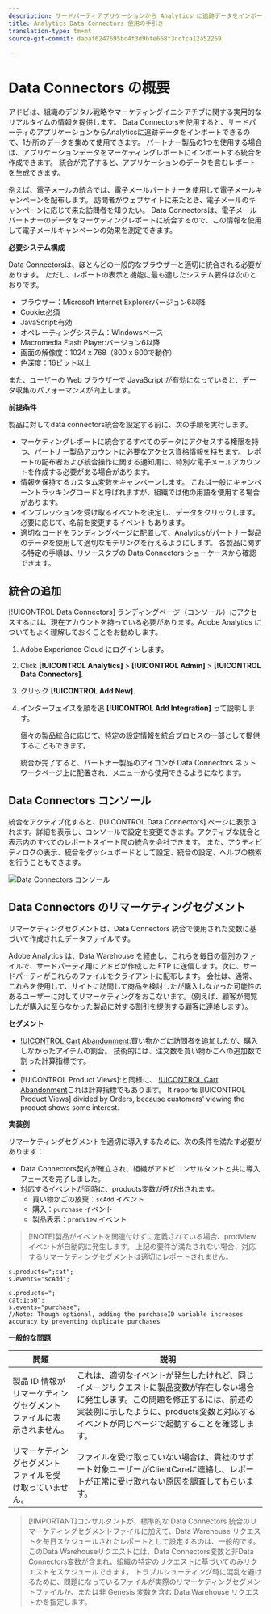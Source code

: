 ```yaml
---
description: サードパーティアプリケーションから Analytics に追跡データをインポートします。
title: Analytics Data Connectors 使用の手引き
translation-type: tm+mt
source-git-commit: dabaf6247695bc4f3d9bfe668f3ccfca12a52269

---
```



# Data Connectors の概要

アドビは、組織のデジタル戦略やマーケティングイニシアチブに関する実用的なリアルタイムの情報を提供します。 Data Connectorsを使用すると、サードパーティのアプリケーションからAnalyticsに追跡データをインポートできるので、1か所のデータを集めて使用できます。 パートナー製品の1つを使用する場合は、アプリケーションデータをマーケティングレポートにインポートする統合を作成できます。 統合が完了すると、アプリケーションのデータを含むレポートを生成できます。

例えば、電子メールの統合では、電子メールパートナーを使用して電子メールキャンペーンを配布します。 訪問者がウェブサイトに来たとき、電子メールのキャンペーンに応じて来た訪問者を知りたい。 Data Connectorsは、電子メールパートナーのデータをマーケティングレポートに統合するので、この情報を使用して電子メールキャンペーンの効果を測定できます。

**必要システム構成**

Data Connectorsは、ほとんどの一般的なブラウザーと適切に統合される必要があります。 ただし、レポートの表示と機能に最も適したシステム要件は次のとおりです。

* ブラウザー：Microsoft Internet Explorerバージョン6以降
* Cookie:必須
* JavaScript:有効
* オペレーティングシステム：Windowsベース
* Macromedia Flash Player:バージョン6以降
* 画面の解像度：1024 x 768（800 x 600で動作）
* 色深度：16ビット以上

また、ユーザーの Web ブラウザーで JavaScript が有効になっていると、データ収集のパフォーマンスが向上します。

**前提条件**

製品に対してdata connectors統合を設定する前に、次の手順を実行します。

* マーケティングレポートに統合するすべてのデータにアクセスする権限を持つ、パートナー製品アカウントに必要なアクセス資格情報を持ちます。 レポートの配布者および統合操作に関する通知用に、特別な電子メールアカウントを作成する必要がある場合があります。
* 情報を保持するカスタム変数をキャンペーンします。 これは一般にキャンペーントラッキングコードと呼ばれますが、組織では他の用語を使用する場合があります。
* インプレッションを受け取るイベントを決定し、データをクリックします。 必要に応じて、名前を変更するイベントもあります。
* 適切なコードをランディングページに配置して、Analyticsがパートナー製品のデータを使用して適切なモデリングを行えるようにします。 各製品に関する特定の手順は、リソースタブの Data Connectors ショーケースから確認できます。

## 統合の追加

[!UICONTROL Data Connectors] ランディングページ（コンソール）にアクセスするには、現在アカウントを持っている必要があります。Adobe Analytics についてもよく理解しておくことをお勧めします。

1. Adobe Experience Cloud にログインします。
1. Click **[!UICONTROL Analytics]** > **[!UICONTROL Admin]** > **[!UICONTROL Data Connectors]**.
1. クリック **[!UICONTROL Add New]**.
1. インターフェイスを順を追 **[!UICONTROL Add Integration]** って説明します。

   個々の製品統合に応じて、特定の設定情報を統合プロセスの一部として提供することもできます。

   統合が完了すると、パートナー製品のアイコンが Data Connectors ネットワークページ上に配置され、メニューから使用できるようになります。

## Data Connectors コンソール

統合をアクティブ化すると、[!UICONTROL Data Connectors] ページに表示されます。詳細を表示し、コンソールで設定を変更できます。アクティブな統合と表示内のすべてのレポートスイート間の統合を会社できます。 また、アクティビティログの表示、統合をダッシュボードとして設定、統合の設定、ヘルプの検索を行うこともできます。

![Data Connectors コンソール](assets/data-connectors-console.png)

## Data Connectors のリマーケティングセグメント

リマーケティングセグメントは、Data Connectors 統合で使用された変数に基づいて作成されたデータファイルです。

Adobe Analytics は、Data Warehouse を経由し、これらを毎日の個別のファイルで、サードパーティ用にアドビが作成した FTP に送信します。次に、サードパーティがこれらのファイルをクライアントに配布します。 会社は、通常、これらを使用して、サイトに訪問して商品を検討したが購入しなかった可能性のあるユーザーに対してリマーケティングをおこないます。（例えば、顧客が閲覧したが購入に至らなかった製品に対する割引を提供する顧客に連絡します）。

**セグメント**

* [!UICONTROL Cart Abandonment]:買い物かごに訪問者を追加したが、購入しなかったアイテムの割合。 技術的には、注文数を買い物かごへの追加数で割った計算指標です。
* [!UICONTROL Purchases]:特定の受信者の訪問者IDに基づいて購入を行った製品ID（または製品ID）。
* [!UICONTROL Product Views]:と同様に、 [!UICONTROL Cart Abandonment]これは計算指標でもあります。 It reports [!UICONTROL Product Views] divided by Orders, because customers&#39; viewing the product shows some interest.

**実装例**

リマーケティングセグメントを適切に導入するために、次の条件を満たす必要があります：

* Data Connectors契約が確立され、組織がアドビコンサルタントと共に導入フェーズを完了しました。
* 対応するイベントが同時に、products変数が呼び出されます。
   * 買い物かごの放棄：`scAdd` イベント
   * 購入：`purchase` イベント
   * 製品表示：`prodView` イベント

>[!NOTE]製品がイベントを関連付けずに定義されている場合、prodView イベントが自動的に発生します。
上記の要件が満たされない場合、対応するリマーケティングセグメントは適切にレポートされません。

[!UICONTROL Cart Abandonment]:ユーザーが買い物かごに製品を追加した後に発生します。

```
s.products=";cat";
s.events="scAdd";
```

[!UICONTROL Purchases]:購入確認ページで発生します。

```
s.products=";
cat;1;50";
s.events="purchase";
//Note: Though optional, adding the purchaseID variable increases accuracy by preventing duplicate purchases
```

**一般的な問題**

| 問題 | 説明 |
| -----------| ---------- |  
| 製品 ID 情報がリマーケティングセグメントファイルに表示されません。 | これは、適切なイベントが発生したけれど、同じイメージリクエストに製品変数が存在しない場合に発生します。この問題を修正するには、前述の実装例に示したように、products変数と対応するイベントが同じページで起動することを確認します。 |
| リマーケティングセグメントファイルを受け取っていません。 | ファイルを受け取っていない場合は、貴社のサポート対象ユーザーがClientCareに連絡し、レポートが正常に受け取れない原因を調査してもらいます。 |


>[!IMPORTANT]コンサルタントが、標準的な Data Connectors 統合のリマーケティングセグメントファイルに加えて、Data Warehouse リクエストを毎日スケジュールされたレポートとして設定するのは、一般的です。このData Warehouseリクエストには、Data Connectors変数と非Data Connectors変数が含まれ、組織の特定のリクエストに基づいてのみリクエストをスケジュールできます。 トラブルシューティング時に混乱を避けるために、問題になっているファイルが実際のリマーケティングセグメントファイルか、または非 Genesis 変数を含む Data Warehouse リクエストかを指定します。
